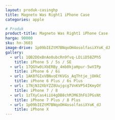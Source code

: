 ```yaml
---
layout: produk-casinghp
title: Magneto Was Right1 iPhone Case
categories: apple

# Produk
product-title: Magneto Was Right1 iPhone Case
harga: 90000
sku: hn-3603
image-drive: 1p09bIEZtM7BNqoOH4osolfasiXYoK_dJ
gallery:
  - url: 1QB2DOxBnAo0ubcRn9fvq-LDiiD58ZPh5
    title: iPhone 5 / 5s / SE
  - url: 17QGYw0iXbERBy_4mb0kjaHpur-5wVIPp
    title: iPhone 6 / 6s
  - url: 1AK8fGIxVBNvoEYKVGs_AqThtje_jOHkC
    title: iPhone 6 Plus / 6s Plus
  - url: 17NjN32XbYZZ8Uujgcg7VnKVP54IKmyOY
    title: iPhone 7 / 8
  - url: 1zTXyCas4iiU4gDB8chMJM63hFUJPGsNt
    title: iPhone 7 Plus / 8 Plus
  - url: 1p09bIEZtM7BNqoOH4osolfasiXYoK_dJ
    title: iPhone X
---
```


